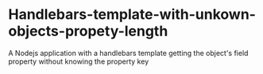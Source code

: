 # Handlebars-template-with-unkown-objects-propety-length
A Nodejs application with a handlebars template getting the object's field property without knowing the property key
